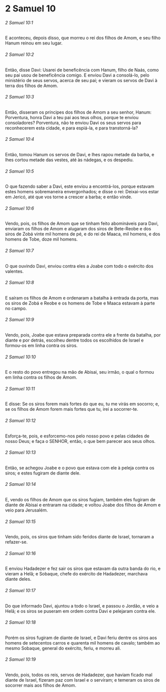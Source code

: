 # 2 Samuel 10

###### 2 Samuel 10:1

E aconteceu, depois disso, que morreu o rei dos filhos de Amom, e seu filho Hanum reinou em seu lugar.

###### 2 Samuel 10:2

Então, disse Davi: Usarei de beneficência com Hanum, filho de Naás, como seu pai usou de beneficência comigo. E enviou Davi a consolá-lo, pelo ministério de seus servos, acerca de seu pai; e vieram os servos de Davi à terra dos filhos de Amom.

###### 2 Samuel 10:3

Então, disseram os príncipes dos filhos de Amom a seu senhor, Hanum: Porventura, honra Davi a teu pai aos teus olhos, porque te enviou consoladores? Porventura, não te enviou Davi os seus servos para reconhecerem esta cidade, e para espiá-la, e para transtorná-la?

###### 2 Samuel 10:4

Então, tomou Hanum os servos de Davi, e lhes rapou metade da barba, e lhes cortou metade das vestes, até às nádegas, e os despediu.

###### 2 Samuel 10:5

O que fazendo saber a Davi, este enviou a encontrá-los, porque estavam estes homens sobremaneira envergonhados; e disse o rei: Deixai-vos estar em Jericó, até que vos torne a crescer a barba; e então vinde.

###### 2 Samuel 10:6

Vendo, pois, os filhos de Amom que se tinham feito abomináveis para Davi, enviaram os filhos de Amom e alugaram dos siros de Bete-Reobe e dos siros de Zobá vinte mil homens de pé, e do rei de Maaca, mil homens, e dos homens de Tobe, doze mil homens.

###### 2 Samuel 10:7

O que ouvindo Davi, enviou contra eles a Joabe com todo o exército dos valentes.

###### 2 Samuel 10:8

E saíram os filhos de Amom e ordenaram a batalha à entrada da porta, mas os siros de Zobá e Reobe e os homens de Tobe e Maaca estavam à parte no campo.

###### 2 Samuel 10:9

Vendo, pois, Joabe que estava preparada contra ele a frente da batalha, por diante e por detrás, escolheu dentre todos os escolhidos de Israel e formou-os em linha contra os siros.

###### 2 Samuel 10:10

E o resto do povo entregou na mão de Abisai, seu irmão, o qual o formou em linha contra os filhos de Amom.

###### 2 Samuel 10:11

E disse: Se os siros forem mais fortes do que eu, tu me virás em socorro; e, se os filhos de Amom forem mais fortes que tu, irei a socorrer-te.

###### 2 Samuel 10:12

Esforça-te, pois, e esforcemo-nos pelo nosso povo e pelas cidades de nosso Deus; e faça o SENHOR, então, o que bem parecer aos seus olhos.

###### 2 Samuel 10:13

Então, se achegou Joabe e o povo que estava com ele à peleja contra os siros; e estes fugiram de diante dele.

###### 2 Samuel 10:14

E, vendo os filhos de Amom que os siros fugiam, também eles fugiram de diante de Abisai e entraram na cidade; e voltou Joabe dos filhos de Amom e veio para Jerusalém.

###### 2 Samuel 10:15

Vendo, pois, os siros que tinham sido feridos diante de Israel, tornaram a refazer-se.

###### 2 Samuel 10:16

E enviou Hadadezer e fez sair os siros que estavam da outra banda do rio, e vieram a Helã; e Sobaque, chefe do exército de Hadadezer, marchava diante deles.

###### 2 Samuel 10:17

Do que informado Davi, ajuntou a todo o Israel, e passou o Jordão, e veio a Helã; e os siros se puseram em ordem contra Davi e pelejaram contra ele.

###### 2 Samuel 10:18

Porém os siros fugiram de diante de Israel, e Davi feriu dentre os siros aos homens de setecentos carros e quarenta mil homens de cavalo; também ao mesmo Sobaque, general do exército, feriu, e morreu ali.

###### 2 Samuel 10:19

Vendo, pois, todos os reis, servos de Hadadezer, que haviam ficado mal diante de Israel, fizeram paz com Israel e o serviram; e temeram os siros de socorrer mais aos filhos de Amom.

